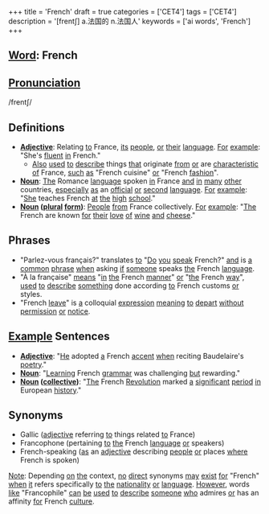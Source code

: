 +++
title = 'French'
draft = true
categories = ['CET4']
tags = ['CET4']
description = '[frent∫] a.法国的 n.法国人'
keywords = ['ai words', 'French']
+++

## [Word](/en/post/word/): French

## [Pronunciation](/en/post/pronunciation/)
/frentʃ/

## Definitions
- **[Adjective](/en/post/adjective/)**: Relating [to](/en/post/to/) France, [its](/en/post/its/) [people](/en/post/people/), [or](/en/post/or/) [their](/en/post/their/) [language](/en/post/language/). [For](/en/post/for/) [example](/en/post/example/): "She's [fluent](/en/post/fluent/) [in](/en/post/in/) French."
  - [Also](/en/post/also/) [used](/en/post/used/) [to](/en/post/to/) [describe](/en/post/describe/) things [that](/en/post/that/) originate [from](/en/post/from/) [or](/en/post/or/) are [characteristic](/en/post/characteristic/) [of](/en/post/of/) France, [such](/en/post/such/) [as](/en/post/as/) "French cuisine" [or](/en/post/or/) "French [fashion](/en/post/fashion/)".
- **[Noun](/en/post/noun/)**: [The](/en/post/the/) Romance [language](/en/post/language/) spoken [in](/en/post/in/) France [and](/en/post/and/) [in](/en/post/in/) [many](/en/post/many/) [other](/en/post/other/) countries, [especially](/en/post/especially/) [as](/en/post/as/) an [official](/en/post/official/) [or](/en/post/or/) [second](/en/post/second/) [language](/en/post/language/). [For](/en/post/for/) [example](/en/post/example/): "[She](/en/post/she/) teaches French [at](/en/post/at/) [the](/en/post/the/) [high](/en/post/high/) [school](/en/post/school/)."
- **[Noun](/en/post/noun/) ([plural](/en/post/plural/) [form](/en/post/form/))**: [People](/en/post/people/) [from](/en/post/from/) France collectively. [For](/en/post/for/) [example](/en/post/example/): "[The](/en/post/the/) French are known [for](/en/post/for/) [their](/en/post/their/) [love](/en/post/love/) [of](/en/post/of/) [wine](/en/post/wine/) [and](/en/post/and/) [cheese](/en/post/cheese/)."

## Phrases
- "Parlez-vous français?" translates [to](/en/post/to/) "[Do](/en/post/do/) [you](/en/post/you/) [speak](/en/post/speak/) French?" [and](/en/post/and/) is [a](/en/post/a/) [common](/en/post/common/) [phrase](/en/post/phrase/) [when](/en/post/when/) asking [if](/en/post/if/) [someone](/en/post/someone/) speaks [the](/en/post/the/) French [language](/en/post/language/).
- "À la française" [means](/en/post/means/) "[in](/en/post/in/) [the](/en/post/the/) French [manner](/en/post/manner/)" [or](/en/post/or/) "[the](/en/post/the/) French [way](/en/post/way/)", [used](/en/post/used/) [to](/en/post/to/) [describe](/en/post/describe/) [something](/en/post/something/) done according [to](/en/post/to/) French customs [or](/en/post/or/) styles.
- "French [leave](/en/post/leave/)" is [a](/en/post/a/) colloquial [expression](/en/post/expression/) [meaning](/en/post/meaning/) [to](/en/post/to/) [depart](/en/post/depart/) [without](/en/post/without/) [permission](/en/post/permission/) [or](/en/post/or/) [notice](/en/post/notice/).

## [Example](/en/post/example/) Sentences
- **[Adjective](/en/post/adjective/)**: "[He](/en/post/he/) adopted [a](/en/post/a/) French [accent](/en/post/accent/) [when](/en/post/when/) reciting Baudelaire's [poetry](/en/post/poetry/)."
- **[Noun](/en/post/noun/)**: "[Learning](/en/post/learning/) French [grammar](/en/post/grammar/) was challenging [but](/en/post/but/) rewarding."
- **[Noun](/en/post/noun/) ([collective](/en/post/collective/))**: "[The](/en/post/the/) French [Revolution](/en/post/revolution/) marked [a](/en/post/a/) [significant](/en/post/significant/) [period](/en/post/period/) [in](/en/post/in/) European [history](/en/post/history/)."

## Synonyms
- Gallic ([adjective](/en/post/adjective/) referring [to](/en/post/to/) things related [to](/en/post/to/) France)
- Francophone (pertaining [to](/en/post/to/) [the](/en/post/the/) French [language](/en/post/language/) [or](/en/post/or/) speakers)
- French-speaking ([as](/en/post/as/) an [adjective](/en/post/adjective/) describing [people](/en/post/people/) [or](/en/post/or/) places [where](/en/post/where/) French is spoken)

[Note](/en/post/note/): Depending [on](/en/post/on/) [the](/en/post/the/) context, [no](/en/post/no/) [direct](/en/post/direct/) synonyms [may](/en/post/may/) [exist](/en/post/exist/) [for](/en/post/for/) "French" [when](/en/post/when/) [it](/en/post/it/) refers specifically [to](/en/post/to/) [the](/en/post/the/) [nationality](/en/post/nationality/) [or](/en/post/or/) [language](/en/post/language/). [However](/en/post/however/), words [like](/en/post/like/) "Francophile" [can](/en/post/can/) [be](/en/post/be/) [used](/en/post/used/) [to](/en/post/to/) [describe](/en/post/describe/) [someone](/en/post/someone/) [who](/en/post/who/) admires [or](/en/post/or/) has an affinity [for](/en/post/for/) French [culture](/en/post/culture/).
